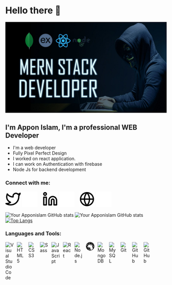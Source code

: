 # Hello there 👋

![](/img/banner.png)

## I'm Appon Islam, I'm a professional WEB Developer

-   I'm a web developer
-   Fully Pixel Perfect Design
-   I worked on react application.
-   I can work on Authentication with firebase
-   Node Js for backend development

### Connect with me:

[![website](./img/twitter-light.svg)](https://x.com/Appon2003)
[![website](./img/twitter-dark.svg)](https://x.com/Appon2003)
&nbsp;&nbsp;
[![website](./img/linkedin-light.svg)](https://www.linkedin.com/in/apponislam/)
[![website](./img/linkedin-dark.svg)](https://www.linkedin.com/in/apponislam/)
&nbsp;&nbsp;
[![website](./img/globe-light.svg)](https://github.com/apponislam)
[![website](./img/globe-dark.svg)](https://github.com/apponislam)

![Your Apponislam GitHub stats](https://github-readme-stats.vercel.app/api?username=apponislam&show_icons=true&theme=radical)
![Your Apponislam GitHub stats](https://github-readme-stats.vercel.app/api?username=apponislam&show_icons=true&count_private=true)
[![Top Langs](https://github-readme-stats.vercel.app/api/top-langs/?username=apponislam&layout=compact&theme=radical)](https://github.com/anuraghazra/github-readme-stats)

### Languages and Tools:

<img align="left" alt="Visual Studio Code" width="26px" src="https://cdn.jsdelivr.net/gh/devicons/devicon/icons/vscode/vscode-original.svg" style="padding-right:10px;" />
<img align="left" alt="HTML5" width="26px" src="https://cdn.jsdelivr.net/gh/devicons/devicon/icons/html5/html5-original.svg" style="padding-right:10px;" />
<img align="left" alt="CSS3" width="26px" src="https://cdn.jsdelivr.net/gh/devicons/devicon/icons/css3/css3-original.svg" style="padding-right:10px;" />
<img align="left" alt="Sass" width="26px" src="https://cdn.jsdelivr.net/gh/devicons/devicon/icons/sass/sass-original.svg" style="padding-right:10px;" />
<img align="left" alt="JavaScript" width="26px" src="https://cdn.jsdelivr.net/gh/devicons/devicon/icons/javascript/javascript-original.svg" style="padding-right:10px;" />
<img align="left" alt="React" width="26px" src="https://cdn.jsdelivr.net/gh/devicons/devicon/icons/react/react-original.svg" style="padding-right:10px;" />
<img align="left" alt="Node.js" width="26px" src="https://cdn.jsdelivr.net/gh/devicons/devicon/icons/nodejs/nodejs-original.svg" style="padding-right:10px;" />
<img align="left" alt="Deno" width="26px" src="./img/deno-light.svg" style="padding-right:10px;" />
<img align="left" alt="MongoDB" width="26px" src="https://cdn.jsdelivr.net/gh/devicons/devicon/icons/mongodb/mongodb-original.svg" style="padding-right:10px;" />
<img align="left" alt="MySQL" width="26px" src="https://cdn.jsdelivr.net/gh/devicons/devicon/icons/mysql/mysql-original.svg" style="padding-right:10px;" />
<img align="left" alt="Git" width="26px" src="https://cdn.jsdelivr.net/gh/devicons/devicon/icons/git/git-original.svg" style="padding-right:10px;" />
<img align="left" alt="GitHub" width="26px" src="https://user-images.githubusercontent.com/3369400/139447912-e0f43f33-6d9f-45f8-be46-2df5bbc91289.png" style="padding-right:10px;" />
<img align="left" alt="GitHub" width="26px" src="https://user-images.githubusercontent.com/3369400/139448065-39a229ba-4b06-434b-bc67-616e2ed80c8f.png" style="padding-right:10px;" />

<br />
<br />
